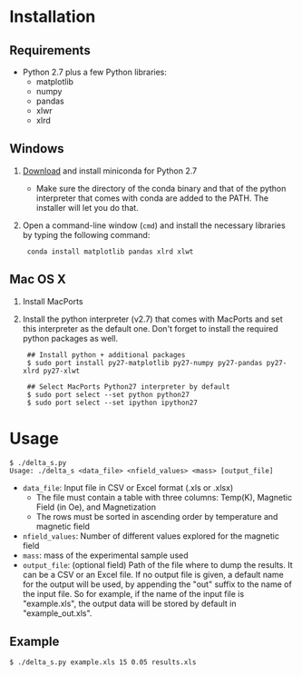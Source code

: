 
# Installation

## Requirements

- Python 2.7 plus a few Python libraries:
	- matplotlib
	- numpy
	- pandas
	- xlwr
	- xlrd

## Windows

1. [Download](http://conda.pydata.org/miniconda.html) and install miniconda for Python 2.7 
	- Make sure the directory of the conda binary and that of the python interpreter that comes with conda are added to the PATH. The installer will let you do that.
2. Open a command-line window (`cmd`) and install the necessary libraries by typing the following command:

		conda install matplotlib pandas xlrd xlwt
	

## Mac OS X

1. Install MacPorts
2. Install the python interpreter (v2.7) that comes with MacPorts and set this interpreter as the default one. Don't forget to install the required python packages as well.

		## Install python + additional packages
		$ sudo port install py27-matplotlib py27-numpy py27-pandas py27-xlrd py27-xlwt
		
		## Select MacPorts Python27 interpreter by default
		$ sudo port select --set python python27
		$ sudo port select --set ipython ipython27
		
		
		
		
# Usage

	$ ./delta_s.py 
	Usage: ./delta_s <data_file> <nfield_values> <mass> [output_file]
	
* `data_file`: Input file in CSV or Excel format (.xls or .xlsx)
	- The file must contain a table with three columns: Temp(K), Magnetic Field (in Oe), and Magnetization
	- The rows must be sorted in ascending order by temperature and magnetic field
* `nfield_values`: Number of different values explored for the magnetic field
* `mass`: mass of the experimental sample used
*  `output_file`: (optional field) Path of the file where to dump the results. It can be a CSV or an Excel file. If no output file is given, a default name for the output will be used, by appending the "out" suffix to the name of the input file. So for example, if the name of the input file is "example.xls", the output data will be stored by default in "example_out.xls".


## Example		

	$ ./delta_s.py example.xls 15 0.05 results.xls
